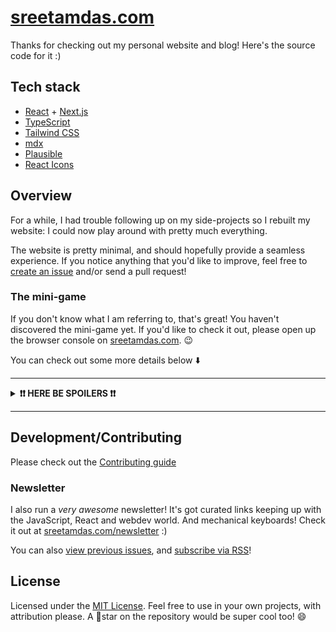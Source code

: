 # [sreetamdas.com](https://sreetamdas.com)

Thanks for checking out my personal website and blog! Here's the source code for it :)

## Tech stack

- [React](https://reactjs.org) + [Next.js](https://nextjs.org)
- [TypeScript](https://www.typescriptlang.org)
- [Tailwind CSS](https://tailwindcss.com)
- [mdx](https://mdxjs.com)
- [Plausible](https://plausible.io)
- [React Icons](https://react-icons.github.io/react-icons)

## Overview

For a while, I had trouble following up on my side-projects so I rebuilt my website: I could now play around with pretty much everything.

The website is pretty minimal, and should hopefully provide a seamless experience. If you notice anything that you'd like to improve, feel free to [create an issue](https://github.com/sreetamdas/sreetamdas.com/issues/new) and/or send a pull request!

### The mini-game

If you don't know what I am referring to, that's great! You haven't discovered the mini-game yet. If you'd like to check it out, please open up the browser console on [sreetamdas.com](https://sreetamdas.com). 😉

You can check out some more details below ⬇️

---

<details>
	<summary><strong>❗❗ HERE BE SPOILERS ❗❗</strong></summary>

Well, the cat's out of the bag: there's a mini-game on <a href="https://sreetamdas.com">sreetamdas.com</a>! If you're forking this repository for yourself, be aware that you will be forking that as well. 😅 It isn't a "module" as such that you can just remove from the website — though the game lies in the <code>/foobar</code> subdirectory.

Pretty much wherever the mini-game is present in the repo, it's placed under a <code>foobar</code> subfolder (eg. in <code>components</code>) so you'll know when you're about to come across mini-game related code. 😄

</details>

---

## Development/Contributing

Please check out the [Contributing guide](CONTRIBUTING.md)

### Newsletter

I also run a _very awesome_ newsletter! It's got curated links keeping up with the JavaScript, React and webdev world.
And mechanical keyboards! Check it out at [sreetamdas.com/newsletter](https://sreetamdas.com/newsletter) :)

You can also [view previous issues](https://buttondown.email/sreetamdas/archive),
and [subscribe via RSS](https://buttondown.email/sreetamdas/rss)!

## License

Licensed under the [MIT License](LICENSE). Feel free to use in your own projects, with attribution please. A 🌟star on the repository would be super cool too! 😄
